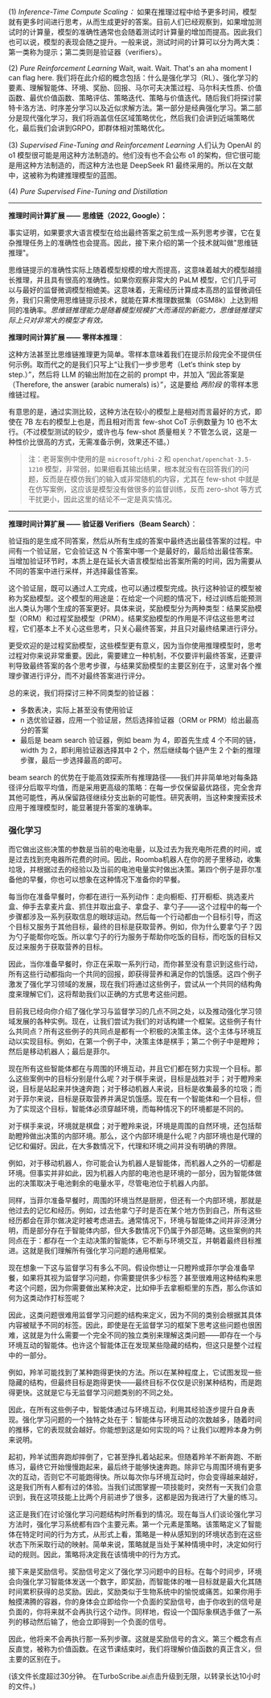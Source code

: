 
(1) *Inference-Time Compute Scaling：* 如果在推理过程中给予更多时间，模型就有更多时间进行思考，从而生成更好的答案。目前人们已经观察到，如果增加测试时的计算量，模型的准确性通常也会随着测试时计算量的增加而提高。因此我们也可以说，模型的表现会随之提升。一般来说，测试时间的计算可以分为两大类：第一类称为提示；第二类则是验证器（verifiers）。

(2) *Pure Reinforcement Learning* Wait, wait. Wait. That's an aha moment I can flag here. 我们将在此介绍的概念包括：什么是强化学习（RL）、强化学习的要素、理解智能体、环境、奖励、回报、马尔可夫决策过程、马尔科夫性质、价值函数、最优价值函数、策略评估、策略迭代、策略与价值迭代。随后我们将探讨蒙特卡洛方法、时序差分学习以及近似求解方法。第一部分是经典强化学习。第二部分是现代强化学习，我们将涵盖信任区域策略优化，然后我们会讲到近端策略优化，最后我们会讲到GRPO，即群体相对策略优化。

(3) *Supervised Fine-Tuning and Reinforcement Learning* 人们认为 OpenAI 的 o1 模型很可能是用这种方法制造的。他们没有也不会公布 o1 的架构，但它很可能是用这种方法制造的，而这种方法也是 DeepSeek R1 最终采用的。所以在文献中，这被称为构建推理模型的蓝图。

(4) *Pure Supervised Fine-Tuning and Distillation*

-----------

**推理时间计算扩展 —— 思维链（2022, Google）：**

事实证明，如果要求大语言模型在给出最终答案之前生成一系列思考步骤，它在复杂推理任务上的准确性也会提高。因此，接下来介绍的第一个技术就叫做"思维链推理"。

思维链提示的准确性实际上随着模型规模的增大而提高，这意味着越大的模型越擅长推理，并且具有很高的准确性。如果你观察非常大的 PaLM 模型，它们几乎可以与最好的监督微调模型相媲美。这意味着，无需经历计算成本高昂的监督微调任务，我们只需使用思维链提示技术，就能在算术推理数据集（GSM8k）上达到相同的准确率。*思维链推理能力是随着模型规模扩大而涌现的新能力，思维链推理实际上只对非常大的模型才有效。*


**推理时间计算扩展 —— 零样本推理**：

这种方法甚至比思维链推理更为简单。零样本意味着我们在提示阶段完全不提供任何示例。取而代之的是我们只写上“让我们一步步思考（Let‘s think step by step.）”，然后将 LLM 的输出附加在之前的 prompt 中，并加入 “因此答案是（Therefore, the answer (arabic numerals) is）”，这是要给 *两阶段* 的零样本思维链过程。

有意思的是，通过实测比较，这种方法在较小的模型上是相对而言最好的方式，即使在 7B 左右的模型上也是，而且相对而言 few-shot CoT 示例数量为 10 也不太行。（不过模型测试的较少，或许也与 few-shot 质量相关？不管怎么说，这是一种性价比很高的方式，无需准备示例，效果还不错。）

> 注：老哥案例中使用的是 `microsoft/phi-2` 和 `openchat/openchat-3.5-1210` 模型，非常弱，如果细看其输出结果，根本就没有在回答我们的问题，反而是在模仿我们的输入或非常随机的内容，尤其在 few-shot 中就是在仿写案例，这应该是模型没有做很多的监督训练，反而 zero-shot 等方式干扰更小，因此这里的结论不一定是真实情况。

----------

**推理时间计算扩展 —— 验证器 Verifiers（Beam Search）**：

验证指的是生成不同答案，然后从所有生成的答案中最终选出最佳答案的过程。中间有一个验证层，它会验证这 N 个答案中哪一个是最好的，最后给出最佳答案。当增加验证环节时，本质上是在延长大语言模型给出答案所需的时间，因为需要从不同的答案中进行采样，并选择最佳答案。

这个验证层，既可以通过人工完成，也可以通过模型完成。执行这种验证的模型被称为奖励模型。这个模型的用途是：在给定一个问题的情况下，经过训练后能预测出人类认为哪个生成的答案更好。具体来说，奖励模型分为两种类型：结果奖励模型（ORM）和过程奖励模型（PRM）。结果奖励模型的作用是不评估这些思考过程，它们基本上不关心这些思考，只关心最终答案，并且只对最终结果进行评分。

更受欢迎的是过程奖励模型，这些模型更有意义，因为当你使用推理模型时，思考过程对你来说非常重要。因此，需要建立一种机制，不仅要评判最终答案，还要评判导致最终答案的各个思考步骤，与结果奖励模型的主要区别在于，这里对各个推理步骤进行评分，而不对最终答案进行评分。

总的来说，我们将探讨三种不同类型的验证器：

* 多数表决，实际上甚至没有使用验证
* n 选优验证器，应用一个验证层，然后选择验证器（ORM or PRM）给出最高分的答案
* 最后是 beam search 验证器，例如 beam 为 4，即首先生成 4 个不同的链，width 为 2，即利用验证器选择其中 2 个，然后继续每个链产生 2 个新的推理步骤，最后一步选择最高的即可。

beam search 的优势在于能高效探索所有推理路径——我们并非简单地对每条路径评分后取平均值，而是采用更高级的策略：在每一步仅保留最优路径，完全舍弃其他可能性，再从保留路径继续分支出新的可能性。研究表明，当这种束搜索技术应用于推理模型时，能显著提升答案的准确率。


### 强化学习


而它做出这些决策的参数是当前的电池电量，以及过去为我充电所花费的时间，或是过去找到充电器所花费的时间。因此，Roomba机器人在你的房子里移动，收集垃圾，并根据过去的经验以及当前的电池电量实时做出决策。第四个例子是菲尔准备他的早餐，你也可以想象在这种情况下准备你的早餐。

每当你在准备早餐时，你都在进行一系列动作：走向橱柜、打开橱柜、挑选麦片盒、伸手去拿麦片盒、抓住并取出盒子、拿盘子、拿勺子——这个过程中的每一个步骤都涉及一系列获取信息的眼球运动。然后每一个行动都由一个目标引导，而这个目标又服务于其他目标，最终的目标是获取营养。例如，你为什么要拿勺子？因为勺子能帮你吃饭。所以拿勺子的行为服务于帮助你吃饭的目标，而吃饭的目标又反过来服务于获取营养的目标。

因此，当你准备早餐时，你正在采取一系列行动，而你甚至没有意识到这些行动，所有这些行动都指向一个共同的回报，即获得营养和满足你的饥饿感。这四个例子激发了强化学习领域的发展，现在我们将通过这些例子，尝试从一个共同的结构角度来理解它们，这将帮助我们以正确的方式思考这些问题。

目前我已经向你介绍了强化学习与监督学习的几点不同之处，以及推动强化学习领域发展的各种实例。现在，让我们尝试为我们的对话构建一个框架。这些例子有什么共同点？所有这些例子的共同点是都有一个积极的决策主体。这个主体与环境互动以实现目标。例如，在第一个例子中，决策主体是棋手；第二个例子中是瞪羚；然后是移动机器人；最后是菲尔。

现在所有这些智能体都在与周围的环境互动，并且它们都在努力实现一个目标。那么这些案例中的目标分别是什么呢？对于棋手来说，目标是战胜对手；对于瞪羚来说，目标是站起来并快速奔跑；对于移动机器人来说，目标是收集最多的垃圾；而对于菲尔来说，目标是获取营养并满足饥饿感。现在有一个智能体和一个目标，但为了实现这个目标，智能体必须穿越环境，而每种情况下的环境都是不同的。

对于棋手来说，环境就是棋盘；对于瞪羚来说，环境是周围的自然环境，还包括帮助瞪羚做出决策的内部环境。那么，这个内部环境是什么呢？内部环境也是代理的记忆和偏好。因此，在大多数情况下，代理和环境之间并没有明确的界限。

例如，对于移动机器人，你可能会认为机器人是智能体，而机器人之外的一切都是环境。但事实并非如此，因为机器人内部的电池也是环境的一部分，因为智能体做出的决策取决于电池剩余的电量水平，尽管电池位于机器人内部。

同样，当菲尔准备早餐时，周围的环境当然是厨房，但还有一个内部环境，那就是他过去的记忆和经历。例如，过去他拿勺子时是否在某个地方伤到自己，所有这些经历都会在菲尔做决定时被考虑进去。通常情况下，环境与智能体之间并非泾渭分明，而是部分存在于智能体内部，但大多数情况下仍属于外部范畴。这些案例的共同点在于：都存在一个主动决策的智能体，它不断与环境交互，并朝着最终目标推进。这就是我们理解所有强化学习问题的通用框架。

现在想象一下这与监督学习有多么不同。假设你想让一只瞪羚或菲尔学会准备早餐，如果将其视为监督学习问题，你需要提供多少标签？甚至很难用这种结构来思考这个问题，因为你需要做出某种决定，比如伸手去拿橱柜里的东西，那么你该如何为这类动作打标签呢？

因此，这类问题很难用监督学习问题的结构来定义，因为不同的类别会根据其具体内容被赋予不同的标签。因此，即使是在无监督学习的框架下思考这些问题也很困难，这就是为什么需要一个完全不同的独立类别来理解这类问题——即存在一个与环境互动的智能体。也许这个智能体正在发现某些隐藏的结构，但这只是整个过程中的一部分。

例如，羚羊可能找到了某种跑得更快的方法。所以在某种程度上，它试图发现一些隐藏的结构，但最终目标是跑得更快——最终目标不仅仅是识别某种结构，而是跑得更快。这就是它与无监督学习问题类别的不同之处。

因此，在所有这些例子中，智能体通过与环境互动，利用其经验逐步提升自身表现。强化学习问题的一个独特之处在于：智能体与环境互动的次数越多，随着时间的推移，它的表现就会越好。你能想到这是如何实现的吗？让我们以瞪羚本身为例来说明。

起初，羚羊试图奔跑却摔倒了，它甚至挣扎着站起来。但随着羚羊不断奔跑、不断练习，最终它开始慢慢跑起来，最后终于能够快速奔跑。除非它与周围环境有更多次的互动，否则它不可能跑得快。所以每次你与环境互动时，你会变得越来越好，这是我们所有人都有过的体验。当我们试图掌握一项技能时，突然有一天我们会意识到，我在这项技能上比两个月前进步了很多，这都是因为我进行了大量的练习。

这正是我们在讨论强化学习问题结构时所看到的情况。现在每当人们谈论强化学习方法时，强化学习系统都有四个主要元素。第一个元素是策略。该策略定义了智能体在特定时间的行为方式，从形式上看，策略是一种从感知到的环境状态到在这些状态下所采取行动的映射。简单来说，策略就是当处于某种情境中时，决定如何行动的规则。因此，策略将决定我在该情境中的行为方式。

接下来是奖励信号。奖励信号定义了强化学习问题中的目标。在每个时间步，环境会向强化学习智能体发送一个数字，即奖励，而智能体的唯一目标就是最大化其随时间累积获得的总奖励。因此，奖励类似于生物系统中的愉悦或痛苦。如果你用手触摸沸腾的容器，你的身体会立即给你一个负面的奖励信号，由于你收到的信号是负面的，你将来就不会再执行这个动作。同样地，假设一个国际象棋选手做了一系列的移动然后输了，他会立即得到一个负面的信号。

因此，他将来不会再执行那一系列步骤。这就是奖励信号的含义。第三个概念有点反直觉，被称为价值函数。在这节课结束时，我们将理解价值函数的真正含义，但主要的区别在于。


(该文件长度超过30分钟。 在TurboScribe.ai点击升级到无限，以转录长达10小时的文件。)